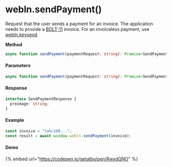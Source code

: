# webln.sendPayment()

Request that the user sends a payment for an invoice. The application needs to provide a [BOLT-11](https://github.com/lightningnetwork/lightning-rfc/blob/master/11-payment-encoding.md) invoice. For an invoiceless payment, use [webln.keysend](broken-reference).

**Method**

```typescript
async function sendPayment(paymentRequest: string): Promise<SendPaymentResponse>;
```

#### Parameters

```typescript
async function sendPayment(paymentRequest: string): Promise<SendPaymentResponse>;
```

#### Response

```typescript
interface SendPaymentResponse {
  preimage: string;
}
```

#### Example

```typescript
const invoice = "lnbc100...";
const result = await window.webln.sendPayment(invoice);
```

#### Demo

{% embed url="https://codepen.io/getalby/pen/RwxdQNO" %}

